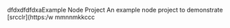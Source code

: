 dfdxdfdfdxaExample Node Project
An example node project to demonstrate [srcclr](https:/w
mmnnmkkccc

